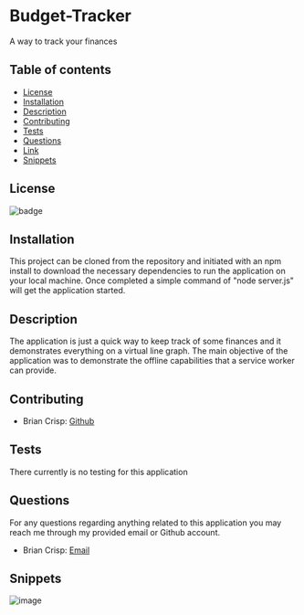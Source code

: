 # Budget-Tracker
A way to track your finances

## Table of contents

- [License](#license)
- [Installation](#installation)
- [Description](#description)
- [Contributing](#contributing)
- [Tests](#tests)
- [Questions](#questions)
- [Link](#link)
- [Snippets](#snippets)

## License

![badge](https://img.shields.io/static/v1?label=license&message=MIT&color=green)

## Installation

This project can be cloned from the repository and initiated with an npm install to download
the necessary dependencies to run the application on your local machine. Once completed a simple command of 
"node server.js" will get the application started. 

## Description

The application is just a quick way to keep track of some finances and it demonstrates everything on a virtual line graph. The main objective of the application was to demonstrate the offline capabilities that a service worker can provide. 

## Contributing

- Brian Crisp: [Github](https://github.com/bcrisp084)

## Tests

There currently is no testing for this application

## Questions

For any questions regarding anything related to this application you may reach me through my provided email or Github account.

- Brian Crisp: [Email](crisp73001@gmail.com)

## Snippets
![image](https://user-images.githubusercontent.com/73912705/114798270-fbb17900-9d62-11eb-9e4f-0739a8a5b87f.png)
